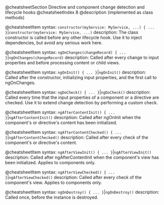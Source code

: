 @cheatsheetSection
Directive and component change detection and lifecycle hooks
@cheatsheetIndex 8
@description
(implemented as class methods)

@cheatsheetItem
syntax:
`constructor(myService: MyService, ...) { ... }`|`constructor(myService: MyService, ...)`
description:
The class constructor is called before any other lifecycle hook. Use it to inject dependencies, but avoid any serious work here.


@cheatsheetItem
syntax:
`ngOnChanges(changeRecord) { ... }`|`ngOnChanges(changeRecord)`
description:
Called after every change to input properties and before processing content or child views.


@cheatsheetItem
syntax:
`ngOnInit() { ... }`|`ngOnInit()`
description:
Called after the constructor, initializing input properties, and the first call to ngOnChanges.


@cheatsheetItem
syntax:
`ngDoCheck() { ... }`|`ngDoCheck()`
description:
Called every time that the input properties of a component or a directive are checked. Use it to extend change detection by performing a custom check.


@cheatsheetItem
syntax:
`ngAfterContentInit() { ... }`|`ngAfterContentInit()`
description:
Called after ngOnInit when the component's or directive's content has been initialized.


@cheatsheetItem
syntax:
`ngAfterContentChecked() { ... }`|`ngAfterContentChecked()`
description:
Called after every check of the component's or directive's content.


@cheatsheetItem
syntax:
`ngAfterViewInit() { ... }`|`ngAfterViewInit()`
description:
Called after ngAfterContentInit when the component's view has been initialized. Applies to components only.


@cheatsheetItem
syntax:
`ngAfterViewChecked() { ... }`|`ngAfterViewChecked()`
description:
Called after every check of the component's view. Applies to components only.


@cheatsheetItem
syntax:
`ngOnDestroy() { ... }`|`ngOnDestroy()`
description:
Called once, before the instance is destroyed.